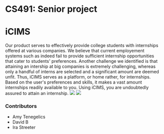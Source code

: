 # CS491: Senior project
# iCIMS
Our product serves to effectively provide college students with internships offered at various companies.
We believe that current employement systems such as indeed 
fail to provide sufficient internship opportunities that cater to students'
preferences. Another challenge we identified is that attaining an intership at 
big companies is extremely challenging, whereas only a handful of interns are selected 
and a significant amount are deemed unfit. Thus, iCIMS serves as a platform, or home rather,
for internships. Based on the user's preferences and skills, it makes a vast amount internships readily available to
you. Using iCIMS, you are undoubtedly assured to attain an internship.
![](iCIMS.png)
![](internships.png)

### Contributors
* Amy Tenegelics
* David B
* Ira Streeter


